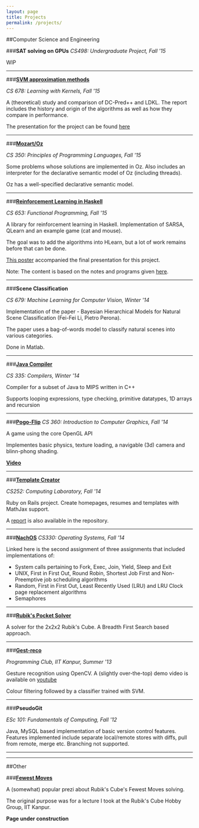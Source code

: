 ```yaml
---
layout: page
title: Projects
permalink: /projects/
---
```


##Computer Science and Engineering

###**SAT solving on GPUs**
_CS498: Undergraduate Project, Fall '15_

WIP

***

###[**SVM approximation methods**](../assets/cs678-report.pdf)

_CS 678: Learning with Kernels, Fall '15_

A (theoretical) study and comparison of DC-Pred++ and LDKL. The report includes the history and origin of the algorithms as well as how they compare in performance.

The presentation for the project can be found [here](../assets/cs678-pres.pdf)


***

###[**Mozart/Oz**](https://gitlab.com/pranavmane/CS350)

_CS 350: Principles of Programming Languages, Fall '15_

Some problems whose solutions are implemented in Oz. Also includes an interpreter for the declarative semantic model of Oz (including threads).

Oz has a well-specified declarative semantic model.


***

###[**Reinforcement Learning in Haskell**](https://github.com/arnabgho/RLearnHaskell)

_CS 653: Functional Programming, Fall '15_

A library for reinforcement learning in Haskell. Implementation of SARSA, QLearn and an example game (cat and mouse).

The goal was to add the algorithms into HLearn, but a lot of work remains before that can be done.

[This poster](../assets/poster-cs653.pdf) accompanied the final presentation for this project.

Note: The content is based on the notes and programs given [here](http://www.cse.unsw.edu.au/~cs9417ml/RL1/).


***

###**Scene Classification**

_CS 679: Machine Learning for Computer Vision, Winter '14_

Implementation of the paper - Bayesian Hierarchical Models for Natural Scene Classification (Fei-Fei Li, Pietro Perona).

The paper uses a bag-of-words model to classify natural scenes into various categories. 

Done in Matlab. 

***

###[**Java Compiler**](https://gitlab.com/sara_polyn/cs335-course-project)

_CS 335: Compilers, Winter '14_

Compiler for a subset of Java to MIPS written in C++

Supports looping expressions, type checking, primitive datatypes, 1D arrays and recursion

***

###[**Pogo-Flip**](https://github.com/pranavmaneriker/pogo-flip)
_CS 360: Introduction to Computer Graphics, Fall '14_

A game using the core OpenGL API

Implementes basic physics, texture loading, a navigable (3d) camera and blinn-phong shading.

[**Video**](https://www.youtube.com/watch?v=meBdMbZdc0Y)

***

###[**Template Creator**](https://github.com/pranavmaneriker/template-creator)

_CS252: Computing Laboratory, Fall '14_

Ruby on Rails project. Create homepages, resumes and templates with MathJax support.

A [report](https://github.com/pranavmaneriker/template-creator/blob/master/finalreport.pdf) is also available in the repository.

***

###[**NachOS**](https://gitlab.com/pranavmane/nachosassignment2.git)
_CS330: Operating Systems, Fall '14_

Linked here is the second assignment of three assignments that included implementations of:

- System calls pertaining to Fork, Exec, Join, Yield, Sleep and Exit
- UNIX, First in First Out, Round Robin, Shortest Job First and Non-Preemptive job scheduling algorithms
- Random, First in First Out, Least Recently Used (LRU) and LRU Clock page replacement algorithms
- Semaphores

***

###[**Rubik's Pocket Solver**](https://github.com/pranavmaneriker/RubiksPocketSolver)

A solver for the 2x2x2 Rubik's Cube. A Breadth First Search based approach.

***

###[**Gest-reco**](https://github.com/pranavmaneriker/gest-recof)

_Programming Club, IIT Kanpur, Summer '13_

Gesture recognition using OpenCV. A (slightly over-the-top) demo video is available on [youtube](https://www.youtube.com/watch?v=q-55tBvrD2g)

Colour filtering followed by a classifier trained with SVM. 

***

###**PseudoGit**

_ESc 101: Fundamentals of Computing, Fall '12_

Java, MySQL based implementation of basic version control features. Features implemented include separate local/remote stores with diffs, pull from remote, merge etc. Branching not supported.

***
***

##Other

###[**Fewest Moves**](https://prezi.com/cng_isud-im-/rubiks-cube-fewest-moves/)

A (somewhat) popular prezi about Rubik's Cube's Fewest Moves solving.

The original purpose was for a lecture I took at the Rubik's Cube Hobby Group, IIT Kanpur.

**Page under construction**


